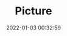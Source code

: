---
weight: 1
images:
- /images/edited/107.jpeg
title: Picture
date: 2022-01-03 00:32:59
tags: [luminarneo,work,ilce7m3]
---